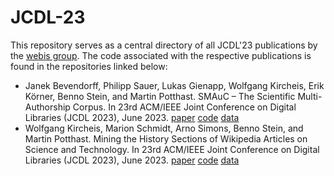 # JCDL-23


This repository serves as a central directory of all JCDL'23 publications by the [webis group](https://webis.de). The code associated with the respective publications is found in the repositories linked below:

* Janek Bevendorff, Philipp Sauer, Lukas Gienapp, Wolfgang Kircheis, Erik Körner, Benno Stein, and Martin Potthast. SMAuC – The Scientific Multi-Authorship Corpus. In 23rd ACM/IEEE Joint Conference on Digital Libraries (JCDL 2023), June 2023. [paper](https://webis.de/downloads/publications/papers/bevendorff_2023c.pdf) [code](https://github.com/webis-de/jcdl23-multi-authorship-corpus) [data](https://zenodo.org/record/7289788)
* Wolfgang Kircheis, Marion Schmidt, Arno Simons, Benno Stein, and Martin Potthast. Mining the History Sections of Wikipedia Articles on Science and Technology. In 23rd ACM/IEEE Joint Conference on Digital Libraries (JCDL 2023), June 2023. [paper](https://webis.de/downloads/publications/papers/kircheis_2023.pdf) [code]() [data]()
